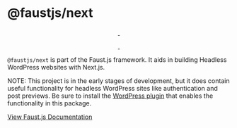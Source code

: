 # @faustjs/next

<p align="center">
  <a aria-label="NPM version" href="https://www.npmjs.com/package/@faustjs/next">
    <img alt="" src="https://img.shields.io/npm/v/@faustjs/next?color=7e5cef&style=for-the-badge">
  </a>

  <a aria-label="License" href="https://github.com/wpengine/headless-framework/blob/canary/LICENSE">
    <img alt="" src="https://img.shields.io/npm/l/@faustjs/next?color=7e5cef&style=for-the-badge">
  </a>
</p>

<p align="center">
  <a aria-label="Faust.js Next Downloads Per Month" href="https://www.npmjs.com/package/@faustjs/next">
    <img alt="" src="https://img.shields.io/npm/dm/@faustjs/next?color=7e5cef&style=for-the-badge&label=@faustjs/next">
  </a>
  <a aria-label="Faust.js Next Downloads Per Week" href="https://www.npmjs.com/package/@faustjs/next">
    <img alt="" src="https://img.shields.io/npm/dw/@faustjs/next?color=7e5cef&style=for-the-badge&label=@faustjs/next">
  </a>
</p>

`@faustjs/next` is part of the Faust.js framework. It aids in building Headless WordPress websites with Next.js.

NOTE: This project is in the early stages of development, but it does contain useful functionality for headless WordPress sites like authentication and post previews. Be sure to install the [WordPress plugin](https://github.com/wpengine/headless-framework) that enables the functionality in this package.


[View Faust.js Documentation](https://github.com/wpengine/headless-framework)
